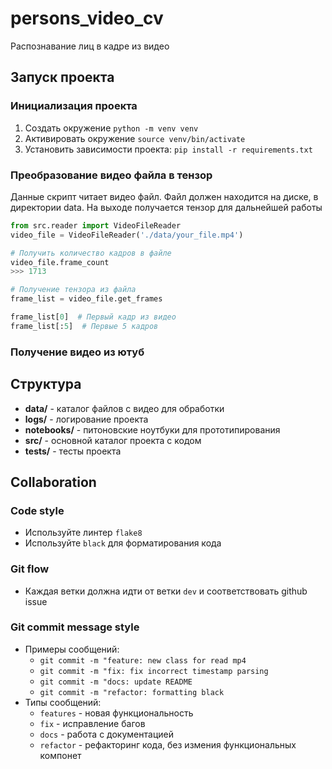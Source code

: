 # persons_video_cv
Распознавание лиц в кадре из видео

## Запуск проекта
### Инициализация проекта
1. Создать окружение `python -m venv venv`
2. Активировать окружение `source venv/bin/activate`
3. Установить зависимости проекта: `pip install -r requirements.txt`

### Преобразование видео файла в тензор
Данные скрипт читает видео файл. Файл должен находится на диске, в директории data.
На выходе получается тензор для дальнейшей работы
```python
from src.reader import VideoFileReader
video_file = VideoFileReader('./data/your_file.mp4')

# Получить количество кадров в файле
video_file.frame_count
>>> 1713

# Получение тензора из файла
frame_list = video_file.get_frames

frame_list[0]  # Первый кадр из видео
frame_list[:5]  # Первые 5 кадров
```

### Получение видео из ютуб



## Структура
* __data/__ - каталог файлов с видео для обработки
* __logs/__ - логирование проекта
* __notebooks/__ - питоновские ноутбуки для прототипирования
* __src/__ - основной каталог проекта с кодом
* __tests/__ - тесты проекта

## Collaboration
### Code style
* Используйте линтер `flake8`
* Используйте `black` для форматирования кода

### Git flow
* Каждая ветки должна идти от ветки `dev` и соответствовать github issue

### Git commit message style
* Примеры сообщений:
    * `git commit -m "feature: new class for read mp4`
    * `git commit -m "fix: fix incorrect timestamp parsing`
    * `git commit -m "docs: update README`
    * `git commit -m "refactor: formatting black`
* Типы сообщений:
    * `features` - новая функциональность
    * `fix` - исправление багов
    * `docs` - работа с документацией
    * `refactor` - рефакторинг кода, без измения функциональных компонет
  